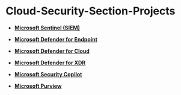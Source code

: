 # Cloud-Security-Section-Projects

- <b>[Microsoft Sentinel (SIEM)](https://github.com/KaizenJS7/Microsoft-Sentinel-SIEM-/blob/main/README.md)</b>

- <b>[Microsoft Defender for Endpoint]()</b>

- <b>[Microsoft Defender for Cloud]()</b>

- <b>[Microsoft Defender for XDR]()</b>

- <b>[Microsoft Security Copilot]()</b>

- <b>[Microsoft Purview]()</b>

